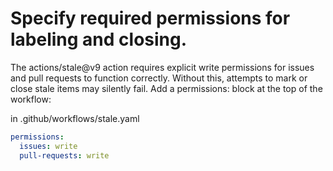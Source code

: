 # Specify required permissions for labeling and closing.

The actions/stale@v9 action requires explicit write permissions for issues and pull requests to function correctly. Without this, attempts to mark or close stale items may silently fail. Add a permissions: block at the top of the workflow:

in .github/workflows/stale.yaml

```yaml
permissions:
  issues: write
  pull-requests: write
```
